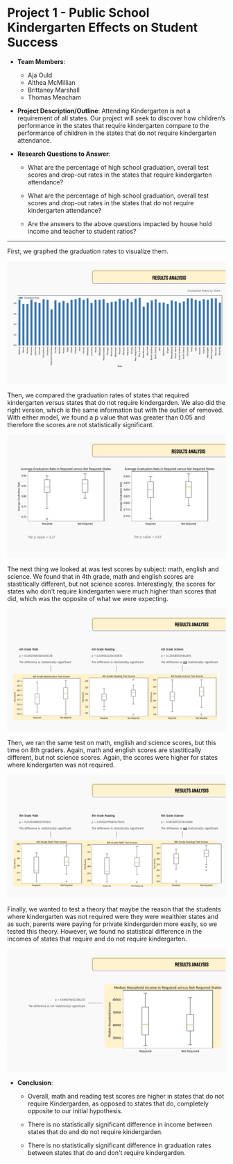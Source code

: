 # Project 1 - Public School Kindergarten Effects on Student Success

* **Team Members**:
    - Aja Ould
    - Althea McMillian
    - Brittaney Marshall
    - Thomas Meacham
    

* **Project Description/Outline**: Attending Kindergarten is not a requirement of all states.  Our project will seek to discover how children’s performance in the states that require kindergarten compare to the performance of children in the states that do not require kindergarten attendance.

* **Research Questions to Answer**: 
    - What are the percentage of high school graduation, overall test scores and drop-out rates in the states that require kindergarten attendance?

    - What are the percentage of high school graduation, overall test scores and drop-out rates in the states that do not require kindergarten attendance?

    - Are the answers to the above questions impacted by house hold income and teacher to student ratios?
    

- - -
First, we graphed the graduation rates to visualize them. 

![](ReadmePics/0006.jpg)

Then, we compared the graduation rates of states that required kindergarten versus states that do not require kindergarden. We also did the right version, which is the same information but with the outlier of removed. With either model, we found a p value that was greater than 0.05 and therefore the scores are not statistically significant. 

![](ReadmePics/0007.jpg)

The next thing we looked at was test scores by subject: math, english and science. We found that in 4th grade, math and english scores are stastitically different, but not science scores. Interestingly, the scores for states who don't require kindergarten were much higher than scores that did, which was the opposite of what we were expecting. 

![](ReadmePics/0008.jpg)

Then, we ran the same test on math, english and science scores, but this time on 8th graders. Again, math and english scores are stastitically different, but not science scores. Again, the scores were higher for states where kindergarten was not required. 

![](ReadmePics/0009.jpg)

Finally, we wanted to test a theory that maybe the reason that the students where kindergarten was not required were they were wealthier states and as such, parents were paying for private kindergarden more easily, so we tested this theory. However, we found no statistical difference in the incomes of states that require and do not require kindergarten. 

![](ReadmePics/0010.jpg)

 * **Conclusion**: 
    - Overall, math and reading test scores are higher in states that do not require Kindergarden, as opposed to states that do, completely opposite to our initial hypothesis. 

    - There is no statistically significant difference in income between states that do and do not require kindergarden. 

    - There is no statistically significant difference in graduation rates between states that do and don't require kindergarden. 
